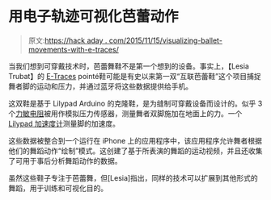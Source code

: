 # 用电子轨迹可视化芭蕾动作

> 原文:[https://hack aday . com/2015/11/15/visualizing-ballet-movements-with-e-traces/](https://hackaday.com/2015/11/15/visualizing-ballet-movements-with-e-traces/)

当我们想到可穿戴技术时，芭蕾舞鞋不是第一个想到的设备。事实上，【Lesia Trubat】的 [E-Traces](http://cargocollective.com/lesiatrubat/E-TRACES-memories-of-dance) pointé鞋可能是有史以来第一双“互联芭蕾鞋”这个项目捕捉舞者脚的运动和压力，并通过蓝牙将这些数据提供给手机。

这双鞋是基于 Lilypad Arduino 的克隆鞋，是为缝制可穿戴设备而设计的。似乎 3 个[力敏电阻](https://en.wikipedia.org/wiki/Force-sensing_resistor)被用作模拟压力传感器，测量舞者双脚施加在地面上的力。一个 [Lilypad 加速度计](http://lilypadarduino.org/?p=384)测量脚的加速度。

这些数据被整合到一个运行在 iPhone 上的应用程序中，该应用程序允许舞者根据他们的舞蹈动作“绘制”模式。这创建了基于所表演的舞蹈的运动视频，并且还收集了可用于事后分析舞蹈动作的数据。

虽然这些鞋子专注于芭蕾舞，但[Lesia]指出，同样的技术可以扩展到其他形式的舞蹈，用于训练和可视化目的。